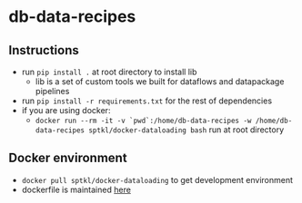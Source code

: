 # db-data-recipes

## Instructions
+ run ```pip install .``` at root directory to install lib
    + lib is a set of custom tools we built for dataflows and datapackage pipelines
+ run ```pip install -r requirements.txt``` for the rest of dependencies
+ if you are using docker: 
    + ```docker run --rm -it -v `pwd`:/home/db-data-recipes -w /home/db-data-recipes sptkl/docker-dataloading bash``` run at root directory

## Docker environment
+ ```docker pull sptkl/docker-dataloading``` to get development environment
+ dockerfile is maintained [here](https://github.com/SPTKL/docker-dataloading) 

